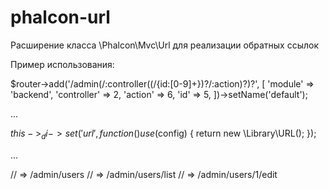 phalcon-url
===========

Расширение класса \Phalcon\Mvc\Url для реализации обратных ссылок

Пример использования:

$router->add('/admin(/:controller((/{id:[0-9]+})?/:action)?)?', [
	'module'     => 'backend',
	'controller' => 2,
	'action'     => 6,
	'id'         => 5,
])->setName('default');

...

$this->_di->set('url', function () use ($config)
{
	return new \Library\URL();
});

...

<a href="<?= $this->url->route('default', ['controller'=>'users']); ?>"></a> // => /admin/users
<a href="<?= $this->url->route('default', ['controller'=>'users', 'action'=>'list']); ?>"></a> // => /admin/users/list
<a href="<?= $this->url->route('default', ['controller'=>'users', 'action'=>'edit', 'id'=>1]); ?>"></a> // => /admin/users/1/edit